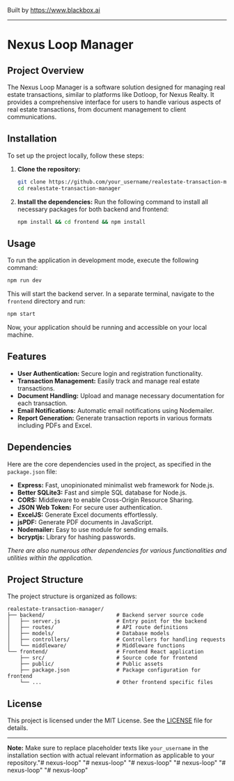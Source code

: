 
Built by https://www.blackbox.ai

---

# Nexus Loop Manager

## Project Overview
The Nexus Loop Manager is a software solution designed for managing real estate transactions, similar to platforms like Dotloop, for Nexus Realty. It provides a comprehensive interface for users to handle various aspects of real estate transactions, from document management to client communications.

## Installation
To set up the project locally, follow these steps:

1. **Clone the repository:**
   ```bash
   git clone https://github.com/your_username/realestate-transaction-manager.git
   cd realestate-transaction-manager
   ```

2. **Install the dependencies:**
   Run the following command to install all necessary packages for both backend and frontend:
   ```bash
   npm install && cd frontend && npm install
   ```

## Usage
To run the application in development mode, execute the following command:
```bash
npm run dev
```
This will start the backend server. In a separate terminal, navigate to the `frontend` directory and run:
```bash
npm start
```
Now, your application should be running and accessible on your local machine.

## Features
- **User Authentication:** Secure login and registration functionality.
- **Transaction Management:** Easily track and manage real estate transactions.
- **Document Handling:** Upload and manage necessary documentation for each transaction.
- **Email Notifications:** Automatic email notifications using Nodemailer.
- **Report Generation:** Generate transaction reports in various formats including PDFs and Excel.

## Dependencies
Here are the core dependencies used in the project, as specified in the `package.json` file:

- **Express:** Fast, unopinionated minimalist web framework for Node.js.
- **Better SQLite3:** Fast and simple SQL database for Node.js.
- **CORS:** Middleware to enable Cross-Origin Resource Sharing.
- **JSON Web Token:** For secure user authentication.
- **ExcelJS:** Generate Excel documents effortlessly.
- **jsPDF:** Generate PDF documents in JavaScript.
- **Nodemailer:** Easy to use module for sending emails.
- **bcryptjs:** Library for hashing passwords.

*There are also numerous other dependencies for various functionalities and utilities within the application.*

## Project Structure
The project structure is organized as follows:

```
realestate-transaction-manager/
├── backend/                       # Backend server source code
│   ├── server.js                  # Entry point for the backend
│   ├── routes/                    # API route definitions
│   ├── models/                    # Database models
│   ├── controllers/               # Controllers for handling requests
│   └── middleware/                # Middleware functions
└── frontend/                      # Frontend React application
    ├── src/                       # Source code for frontend
    ├── public/                    # Public assets
    ├── package.json               # Package configuration for frontend
    └── ...                        # Other frontend specific files
```

## License
This project is licensed under the MIT License. See the [LICENSE](LICENSE) file for details.

--- 

**Note:** Make sure to replace placeholder texts like `your_username` in the installation section with actual relevant information as applicable to your repository."# nexus-loop" 
"# nexus-loop" 
"# nexus-loop" 
"# nexus-loop" 
"# nexus-loop" 
"# nexus-loop" 
